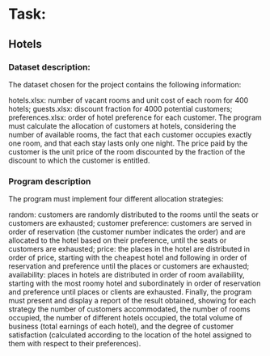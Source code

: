 # Task:
## Hotels

### Dataset description: 
The dataset chosen for the project contains the following information:

hotels.xlsx: number of vacant rooms and unit cost of each room for 400 hotels;
guests.xlsx: discount fraction for 4000 potential customers;
preferences.xlsx: order of hotel preference for each customer.
The program must calculate the allocation of customers at hotels, considering the number of available rooms, the fact that each customer occupies exactly one room, and that each stay lasts only one night. The price paid by the customer is the unit price of the room discounted by the fraction of the discount to which the customer is entitled.


### Program description
The program must implement four different allocation strategies:

random: customers are randomly distributed to the rooms until the seats or customers are exhausted;
customer preference: customers are served in order of reservation (the customer number indicates the order) and are allocated to the hotel based on their preference, until the seats or customers are exhausted;
price: the places in the hotel are distributed in order of price, starting with the cheapest hotel and following in order of reservation and preference until the places or customers are exhausted;
availability: places in hotels are distributed in order of room availability, starting with the most roomy hotel and subordinately in order of reservation and preference until places or clients are exhausted.
Finally, the program must present and display a report of the result obtained, showing for each strategy the number of customers accommodated, the number of rooms occupied, the number of different hotels occupied, the total volume of business (total earnings of each hotel), and the degree of customer satisfaction (calculated according to the location of the hotel assigned to them with respect to their preferences).
